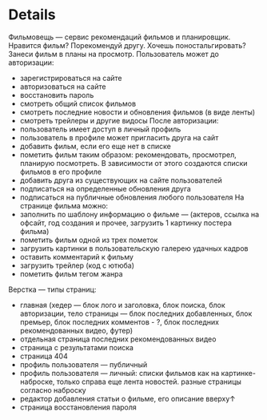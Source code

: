 # Details #

Фильмовещь — сервис рекомендаций фильмов и планировщик. Нравится фильм? Порекомендуй другу. Хочешь поностальгировать? Занеси фильм в планы на просмотр.
Пользователь может до авторизации:
  * зарегистрироваться на сайте
  * авторизоваться на сайте
  * восстановить пароль
  * смотреть общий список фильмов
  * смотреть последние новости и обновления фильмов (в виде ленты)
  * смотреть трейлеры и другие видосы
После авторизации:
  * пользователь имеет доступ в личный профиль
  * пользователь в профиле может пригласить друга на сайт
  * добавить фильм, если его еще нет в списке
  * пометить фильм таким образом: рекомендовать, просмотрел, планирую посмотреть. В зависимости от этого создаются списки фильмов в его профиле
  * добавить друга из существующих на сайте пользователей
  * подписаться на определенные обновления друга
  * подписаться на публичные обновления любого пользователя
На странице фильма можно:
  * заполнить по шаблону информацию о фильме — (актеров, ссылка на офсайт, год создания и прочее, загрузить 1 картинку постера фильма)
  * пометить фильм одной из трех пометок
  * загрузить картинки в пользовательскую галерею удачных кадров
  * оставить комментарий к фильму
  * загрузить трейлер (код с ютюба)
  * пометить фильм тегом жанра

Верстка — типы страниц:
  * главная (хедер — блок лого и заголовка, блок поиска, блок авторизации, тело страницы — блок последних добавленных, блок премьер, блок последних комментов - ?, блок последних рекомендованных видео, футер)
  * отдельная страница последних рекомендованных видео
  * страница с результатами поиска
  * страница 404
  * профиль пользователя — публичный
  * профиль пользователя — личный: списки фильмов как на картинке-наброске, только справа еще лента новостей. разные страницы согласно наброску
  * редактор добавления статьи о фильме, его описание вверху↑
  * страница восстановления пароля
